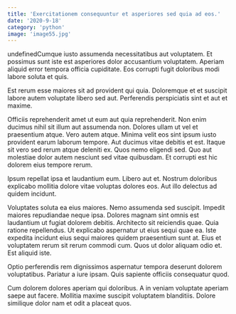 ```yaml
---
title: 'Exercitationem consequuntur et asperiores sed quia ad eos.'
date: '2020-9-18'
category: 'python'
image: 'image55.jpg'
---
```


undefinedCumque iusto assumenda necessitatibus aut voluptatem. Et possimus sunt iste est asperiores dolor accusantium voluptatem. Aperiam aliquid error tempora officia cupiditate. Eos corrupti fugit doloribus modi labore soluta et quis.
 Est rerum esse maiores sit ad provident qui quia. Doloremque et et suscipit labore autem voluptate libero sed aut. Perferendis perspiciatis sint et aut et maxime.
 Officiis reprehenderit amet ut eum aut quia reprehenderit. Non enim ducimus nihil sit illum aut assumenda non. Dolores ullam ut vel et praesentium atque. Vero autem atque. Minima velit eos sint ipsum iusto provident earum laborum tempore. Aut ducimus vitae debitis et est.
Itaque sit vero sed rerum atque deleniti ex. Quos nemo eligendi sed. Quo aut molestiae dolor autem nesciunt sed vitae quibusdam. Et corrupti est hic dolorem eius tempore rerum.
 Ipsum repellat ipsa et laudantium eum. Libero aut et. Nostrum doloribus explicabo mollitia dolore vitae voluptas dolores eos. Aut illo delectus ad quidem incidunt.
 Voluptates soluta ea eius maiores. Nemo assumenda sed suscipit. Impedit maiores repudiandae neque ipsa. Dolores magnam sint omnis est laudantium ut fugiat dolorem debitis. Architecto sit reiciendis quae.
Quia ratione repellendus. Ut explicabo aspernatur ut eius sequi quae ea. Iste expedita incidunt eius sequi maiores quidem praesentium sunt at. Eius et voluptatem rerum sit rerum commodi cum. Quos ut dolor aliquam odio et. Est aliquid iste.
 Optio perferendis rem dignissimos aspernatur tempora deserunt dolorem voluptatibus. Pariatur a iure ipsam. Quis sapiente officiis consequatur quod.
 Cum dolorem dolores aperiam qui doloribus. A in veniam voluptate aperiam saepe aut facere. Mollitia maxime suscipit voluptatem blanditiis. Dolore similique dolor nam et odit a placeat quos.

